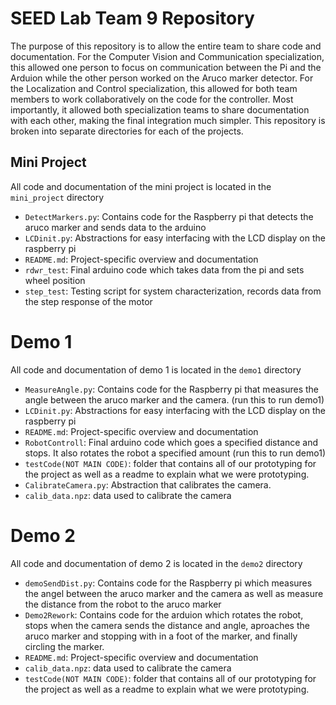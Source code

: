 # SEED Lab Team 9 Repository
The purpose of this repository is to allow the entire team to share code and documentation. For the Computer Vision and Communication specialization, this allowed one person to focus on communication between the Pi and the Arduion while the other person worked on the Aruco marker detector. For the Localization and Control specialization, this allowed for both team members to work collaboratively on the code for the controller. Most importantly, it allowed both specialization teams to share documentation with each other, making the final integration much simpler. This repository is broken into separate directories for each of the projects. 

## Mini Project
All code and documentation of the mini project is located in the `mini_project` directory
- `DetectMarkers.py`: Contains code for the Raspberry pi that detects the aruco marker and sends data to the arduino
- `LCDinit.py`: Abstractions for easy interfacing with the LCD display on the raspberry pi
- `README.md`: Project-specific overview and documentation
- `rdwr_test`: Final arduino code which takes data from the pi and sets wheel position
- `step_test`: Testing script for system characterization, records data from the step response of the motor

# Demo 1
All code and documentation of demo 1 is located in the `demo1` directory
- `MeasureAngle.py`: Contains code for the Raspberry pi that measures the angle between the aruco marker and the camera. (run this to run demo1)
- `LCDinit.py`: Abstractions for easy interfacing with the LCD display on the raspberry pi
- `README.md`: Project-specific overview and documentation
- `RobotControll`: Final arduino code which goes a specified distance and stops. It also rotates the robot a specified amount (run this to run demo1)
- `testCode(NOT MAIN CODE)`: folder that contains all of our prototyping for the project as well as a readme to explain what we were prototyping.
- `CalibrateCamera.py`: Abstraction that calibrates the camera.
- `calib_data.npz`: data used to calibrate the camera

# Demo 2
All code and documentation of demo 2 is located in the `demo2` directory
- `demoSendDist.py`: Contains code for the Raspberry pi which measures the angel between the aruco marker and the camera as well as measure the distance from the robot to the aruco marker 
- `Demo2Rework`: Contains code for the arduion which rotates the robot, stops when the camera sends the distance and angle, aproaches the aruco marker and stopping with in a foot of the marker, and finally circling the marker.
- `README.md`: Project-specific overview and documentation
- `calib_data.npz`: data used to calibrate the camera
- `testCode(NOT MAIN CODE)`: folder that contains all of our prototyping for the project as well as a readme to explain what we were prototyping.
